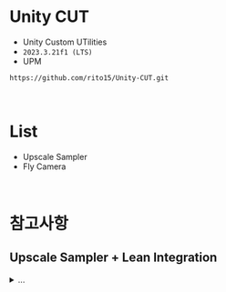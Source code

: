 # Unity CUT
- Unity Custom UTilities
- `2023.3.21f1 (LTS)`
- UPM
```
https://github.com/rito15/Unity-CUT.git
```

<br>

# List
- Upscale Sampler
- Fly Camera

<br>

# 참고사항
## Upscale Sampler + Lean Integration

<details>
<summary markdown="span"> 
...
</summary>

### 어셈블리 정의 파일 수정
- 대상
  - `CW/LeanTouch/LeanTouch.asmdef`
  - `CW/Shared/Common/CW.Common.asmdef`

- 참조 추가: `Rito.CUT`

### CW/LeanTouch/Required/Scripts/LeanTouch.cs
```cs
        /// <summary>This will return all the RaycastResults under the specified screen point using the specified layerMask.
        /// NOTE: The first result (0) will be the top UI element that was first hit.</summary>
        public static List<RaycastResult> RaycastGui(Vector2 screenPosition, LayerMask layerMask)
        {
            screenPosition /= Rito.CUT.UpscaleSampler.CurrentRatio; // ** 추가 **
            tempRaycastResults.Clear();

            var currentEventSystem = GetEventSystem();
```

### CW/Shared/Common/Required/Scripts/CWInput.cs
```cs
        public static void GetTouch(int index, out int id, out UnityEngine.Vector2 position, out float pressure, out bool set)
        {
#if USE_NEW_INPUT_SYSTEM
            var touch = UnityEngine.InputSystem.EnhancedTouch.Touch.activeTouches[index];

            id       = touch.finger.index;
            position = touch.screenPosition;
            pressure = touch.pressure;
            set      =
                touch.phase == UnityEngine.InputSystem.TouchPhase.Began ||
                touch.phase == UnityEngine.InputSystem.TouchPhase.Stationary ||
                touch.phase == UnityEngine.InputSystem.TouchPhase.Moved;
#else
            var touch = UnityEngine.Input.GetTouch(index);

            id       = touch.fingerId;
            position = touch.position;
            pressure = touch.pressure;
            set      =
                touch.phase == UnityEngine.TouchPhase.Began ||
                touch.phase == UnityEngine.TouchPhase.Stationary ||
                touch.phase == UnityEngine.TouchPhase.Moved;
#endif
            position *= Rito.CUT.UpscaleSampler.CurrentRatio; // ** 추가 **
        }

        public static UnityEngine.Vector2 GetMousePosition()
        {
#if USE_NEW_INPUT_SYSTEM
            return 
                Rito.CUT.UpscaleSampler.CurrentRatio *  // ** 추가 **
                (UnityEngine.InputSystem.Mouse.current != null ? UnityEngine.InputSystem.Mouse.current.position.ReadValue() : default(UnityEngine.Vector2));
#else
            return Rito.CUT.UpscaleSampler.CurrentRatio * UnityEngine.Input.mousePosition; // ** 변경 **
#endif
        }
```

</details>
